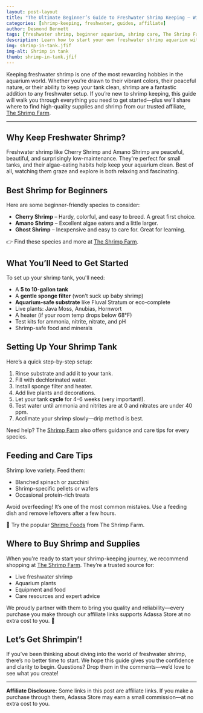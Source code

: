 ```yaml
---
layout: post-layout
title: "The Ultimate Beginner’s Guide to Freshwater Shrimp Keeping – With Trusted Products from The Shrimp Farm"
categories: [shrimp-keeping, freshwater, guides, affiliate]
author: Desmond Bennett
tags: [freshwater shrimp, beginner aquarium, shrimp care, The Shrimp Farm, affiliate]
description: Learn how to start your own freshwater shrimp aquarium with this step-by-step beginner’s guide. Featuring trusted products from our affiliate partner, The Shrimp Farm.
img: shrimp-in-tank.jfif
img-alt: Shrimp in tank
thumb: shrimp-in-tank.jfif
---
```


Keeping freshwater shrimp is one of the most rewarding hobbies in the aquarium world. 
Whether you’re drawn to their vibrant colors, their peaceful nature, or their ability 
to keep your tank clean, shrimp are a fantastic addition to any freshwater setup. 
If you’re new to shrimp keeping, this guide will walk you through everything you 
need to get started—plus we’ll share where to find high-quality supplies and shrimp 
from our trusted affiliate, [The Shrimp Farm](https://www.theshrimpfarm.com/freshwateraquariumshrimp/neocaridina-shrimp.html?affiliate_code=iNRS0RYJbJ&referring_service=link).

<!--more-->

---

## Why Keep Freshwater Shrimp?

Freshwater shrimp like Cherry Shrimp and Amano Shrimp are peaceful, beautiful, and 
surprisingly low-maintenance. They're perfect for small tanks, and their algae-eating 
habits help keep your aquarium clean. Best of all, watching them graze and explore is 
both relaxing and fascinating.

## Best Shrimp for Beginners

Here are some beginner-friendly species to consider:

- **Cherry Shrimp** – Hardy, colorful, and easy to breed. A great first choice.  
- **Amano Shrimp** – Excellent algae eaters and a little larger.  
- **Ghost Shrimp** – Inexpensive and easy to care for. Great for learning.

👉 Find these species and more at [The Shrimp Farm](https://www.theshrimpfarm.com/?affiliate_code=iNRS0RYJbJ&referring_service=link).

## What You’ll Need to Get Started

To set up your shrimp tank, you'll need:

- A **5 to 10-gallon tank**  
- A **gentle sponge filter** (won’t suck up baby shrimp)  
- **Aquarium-safe substrate** like Fluval Stratum or eco-complete  
- Live plants: Java Moss, Anubias, Hornwort  
- A heater (if your room temp drops below 68°F)  
- Test kits for ammonia, nitrite, nitrate, and pH  
- Shrimp-safe food and minerals

## Setting Up Your Shrimp Tank

Here’s a quick step-by-step setup:

1. Rinse substrate and add it to your tank.
2. Fill with dechlorinated water.
3. Install sponge filter and heater.
4. Add live plants and decorations.
5. Let your tank **cycle** for 4–6 weeks (very important!).
6. Test water until ammonia and nitrites are at 0 and nitrates are under 40 ppm.
7. Acclimate your shrimp slowly—drip method is best.

Need help? The [Shrimp Farm](https://www.theshrimpfarm.com/shrimp-products.php) also offers guidance and care tips for every species.

## Feeding and Care Tips

Shrimp love variety. Feed them:

- Blanched spinach or zucchini  
- Shrimp-specific pellets or wafers  
- Occasional protein-rich treats

Avoid overfeeding! It’s one of the most common mistakes. Use a feeding dish and 
remove leftovers after a few hours.

🦐 Try the popular [Shrimp Foods](https://www.theshrimpfarm.com/shrimp-products/shrimp-food.php?affiliate_code=iNRS0RYJbJ&referring_service=link) from The Shrimp Farm.

## Where to Buy Shrimp and Supplies

When you're ready to start your shrimp-keeping journey, we recommend shopping 
at [The Shrimp Farm](https://www.theshrimpfarm.com/freshwateraquariumshrimp/neocaridina-shrimp.html?affiliate_code=iNRS0RYJbJ&referring_service=link). They’re a trusted source for:

- Live freshwater shrimp  
- Aquarium plants  
- Equipment and food  
- Care resources and expert advice

We proudly partner with them to bring you quality and reliability—every purchase 
you make through our affiliate links supports Adassa Store at no extra cost to you. 🫶

## Let’s Get Shrimpin’!

If you’ve been thinking about diving into the world of freshwater shrimp, there’s 
no better time to start. We hope this guide gives you the confidence and clarity 
to begin. Questions? Drop them in the comments—we’d love to see what you create!

---

**Affiliate Disclosure:** Some links in this post are affiliate links. If you 
make a purchase through them, Adassa Store may earn a small commission—at no
extra cost to you.

